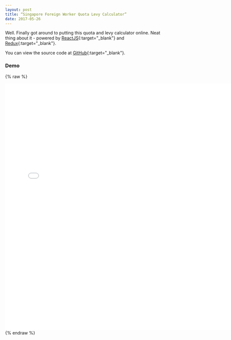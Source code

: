 ```yaml
---
layout: post
title: “Singapore Foreign Worker Quota Levy Calculator”
date: 2017-05-26
---
```


Well. Finally got around to putting this quota and levy calculator online. 
Neat thing about it - powered by [ReactJS](https://facebook.github.io/react/){:target="_blank"} and [Redux](http://redux.js.org/){:target="_blank"}. 

You can view the source code at [GitHub](https://github.com/james-yong/singapore-foreign-worker-quota-levy){:target="_blank"}.

### Demo
{% raw %}
<iframe frameborder="no" border="0" marginwidth="0" marginheight="0" width="750" height="800" src="/demo/singapore-foreign-worker-quota-levy.html"></iframe>
{% endraw %}
